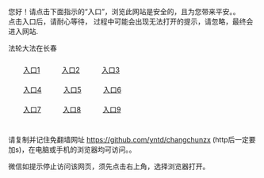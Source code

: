 您好！请点击下面指示的“入口”，浏览此网站是安全的，且为您带来平安。。 <br/>
点击入口后，请耐心等待， 过程中可能会出现无法打开的提示，请忽略，最终会进入网站. </br>

法轮大法在长春<br/>
<div style="padding:10px"><a style="margin:20px" target="_blank" href="https://d2ua6qjjqmkfeg.cloudfront.net/2Qpsp?mqywlco" id="ccLink1" rel="nofollow">入口1</a> <a target="_blank" style="margin:20px" href="https://d3kctzf3jy94oo.cloudfront.net/2Qpsp?zbyurx" id="ccLink2" rel="nofollow">入口2</a> <a style="margin:20px" target="_blank" href="https://d36p5t92revecr.cloudfront.net/2Qpsp?oojlhlz" id="ccLink3" rel="nofollow">入口3</a></div>

<div style="padding:10px" ><a style="margin:20px" target="_blank" href="https://d2ua6qjjqmkfeg.cloudfront.net/2Qpsp?mqywlco" id="ccLink4" rel="nofollow">入口4</a> <a style="margin:20px" href="https://d3kctzf3jy94oo.cloudfront.net/2Qpsp?zbyurx" target="_blank" id="ccLink5" rel="nofollow">入口5</a> <a style="margin:20px" href="https://d36p5t92revecr.cloudfront.net/2Qpsp?oojlhlz" target="_blank" id="ccLink6" rel="nofollow">入口6</a></div>

<div style="padding:10px"><a style="margin:20px" target="_blank" href="https://d2ua6qjjqmkfeg.cloudfront.net/2Qpsp?mqywlco" id="ccLink7" rel="nofollow">入口7</a> <a style="margin:20px" href="https://d3kctzf3jy94oo.cloudfront.net/2Qpsp?zbyurx" target="_blank" id="ccLink8" rel="nofollow">入口8</a> <a style="margin:20px" target="_blank" href="https://d36p5t92revecr.cloudfront.net/2Qpsp?oojlhlz" id="ccLink9" rel="nofollow">入口9</a></div>

<br/>



请复制并记住免翻墙网址 https://github.com/yntd/changchunzx (http后一定要加s)，在电脑或手机的浏览器均可访问。。<br/>

微信如提示停止访问该网页，须先点击右上角，选择浏览器打开。
